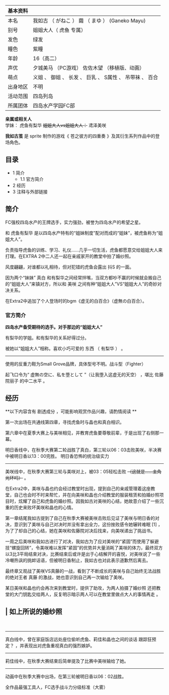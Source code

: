 |  **基本资料**  ||
|---|---|
|本名  |  我如古  （  がねこ  ）  繭  （  まゆ  ）  (Ganeko Mayu)   |
|别号  |  姐姐大人（  虎鱼  专属）   |
|发色  |  绿发   |
|瞳色  |  紫瞳   |
|年龄  |  16（高二）   |
|声优  |  夕城美马  （PC游戏）  佐佐木望  （移植版、动画）   |
|萌点  |  义姐  、  御姐  、  长发  、  巨乳  、  S属性  、  吊带袜  、  百合   |
|出身地区  |  不明   |
|活动范围  |  四岛列岛   |
|所属团体  |  四岛水产学园FC部   |
**亲属或相关人**  
学妹：  虎鱼有梨华  ~~姐姐大人vs姐姐大人：~~ 鸢泽美咲  
  
**我如古茧** 是  sprite  制作的游戏《  苍之彼方的四重奏  》及其衍生系列作品中的登场角色。

##  目录

  * 1  简介 
    * 1.1  官方简介 
  * 2  经历 
  * 3  注释与外部链接 

##  简介

FC强校四岛水产的王牌选手，实力强劲，被誉为四岛水产的希望之星。

和  虎鱼有梨华  是以四岛水产特有的“姐妹制度”配对而成的“姐妹”，被虎鱼称为“姐姐大人”。

负责指导虎鱼的训练、学习、礼仪……几乎一切生活，虎鱼都愿意交给姐姐大人来打理。在EXTRA 2中二人还一起在亲戚家开的教堂中拍了婚纱照。

风度翩翩，对谁都以礼相待，但对犯错的虎鱼会露出  抖S  的一面。

因为两个“妹妹”  真白  和有梨华之间经常拌嘴，当双方都吵不赢的时候就会搬自己的“姐姐大人”来镇对方，所以和  美咲
之间有种“姐姐大人”VS“姐姐大人”的奇妙对决关系。

在Extra2中追加了个人登场时的bgm《虚无的白百合》（虚無の白百合）。

###  官方简介

**四岛水产备受期待的选手。对手那边的“姐姐大人”**

有梨华的学姐。和有梨华的关系好得过分。

被她以“姐姐大人”相称。喜欢小巧可爱的  东西  （  有梨华  ）  。

* * *

使用的反重力鞋为Small Grove品牌，具体型号不明。战斗型（Fighter）

起飞口令为“  虚無の空に、私を堕として  ”（让我堕入这虚无的天空）  ，堪比  佐藤院丽子  的中二水平  。

##  经历

**以下内容含有 剧透成分  ，可能影响观赏作品兴趣，请酌情阅读 **

第一次出场在共通线第四章，寻找虎鱼时与晶也和真白相识。

第六章中在夏季大赛上与美咲相见，并教育虎鱼要尊敬前辈，于是出现了右侧那一幕。

明日香线中，在秋季大赛第二轮战胜了真白，第三轮以06：03击败美咲，半决赛中被明日香以13：00完胜。  明日香恐怖的统治级实力

* * *

美咲线中，在秋季大赛第三轮与美咲对上，被03：05轻松击败 ~~（这就是……主角光环吗）~~ 。

在Extra2中，美咲与晶也约会经过教堂时出现，提到自己的亲戚管理着这座教堂，自己也会时不时来帮忙，并在向美咲和晶也介绍教堂的服装租赁和拍婚纱照项目时，炫耀了自己和虎鱼的婚纱照。因我如古对美咲的心结，她故意介绍了一些沉重的历史来败坏美咲和晶也的心情。

第一章结尾我如古提到了自己在秋季大赛被美咲击败后见证了美咲与明日香的对决，意识到了美咲与自己对决时并没有拿出全力，这份挫败感令她辗转难眠  [1]
，为了了却自己的心结，她在美咲和佐藤院对决后找来，向美咲递出了挑战书。

一周之后美咲和我如古进行了对决，我如古为了应对美咲的“紧固”而使用了躲避技“螺旋回转”，令美咲难以发挥“紧固”的优势并大量消耗了美咲的体力，最终双方以3比3平局结束对决，比赛结束后或许是出于心结解开的喜悦，对美咲说了一些冷嘲热讽的挑衅话语，但被明日香制止，我如古也对此表示道歉然后离去。

最终章又观战了美咲VS真藤的一战，看到了不断成长的美咲与自己始终无法战胜的绝对王者  真藤  的激战，她也意识到自己再一次输给了美咲。

某日美咲和晶也约会再次来到教堂时，提供了助攻，为两人拍摄了婚纱照  还把教堂的大门钥匙交给两人，反复明示暗示两人可以在教堂里做点大人的事情再走  。

|  如上所说的婚纱照  
---  
</br>  
  
* * *

真白线中，曾在家庭饭店远处座位偷听虎鱼、莉佳和晶也之间的谈话  跟踪狂预定？  ，并表现出对虎鱼重视真白的强烈嫉妒。

* * *

莉佳线中，在秋季大赛结束后简单提及了比赛中美咲输给了她。

* * *

动画中在秋季大赛中出场，在第三轮被明日香以06：02战胜。

全作品最强工具人，FC选手战斗力分级标准（大雾）